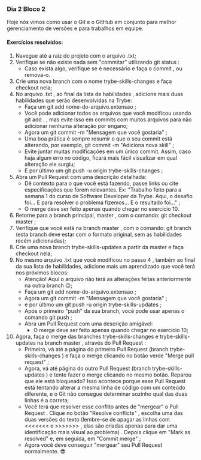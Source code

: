 ### Dia 2 Bloco 2

Hoje nós vimos como usar o Git e o GitHub em conjunto para melhor gerenciamento de versões e para trabalhos em equipe.

#### Exercícios resolvidos:

1. Navegue até a raiz do projeto com o arquivo .txt;
2. Verifique se não existe nada sem "commitar" utilizando git status :
    - Caso exista algo, verifique se é necessário e faça o commit , ou remova-o.
3. Crie uma nova branch com o nome trybe-skills-changes e faça checkout nela;
4. No arquivo .txt , ao final da lista de habilidades , adicione mais duas habilidades que serão desenvolvidas na Trybe:
    - Faça um git add nome-do-arquivo.extensao ;
    - Você pode adicionar todos os arquivos que você modificou usando git add . , mas evite isso em commits com muitos arquivos para não adicionar nenhuma alteração por engano;
    - Agora um git commit -m "Mensagem que você gostaria" ;
    - Uma boa prática é sempre resumir o que o seu commit está alterando, por exemplo, git commit -m "Adiciona nova skill" ;
    - Evite juntar muitas modificações em um único commit. Assim, caso haja algum erro no código, ficará mais fácil visualizar em qual alteração ele surgiu;
    - E por último um git push -u origin trybe-skills-changes ;
5. Abra um Pull Request com uma descrição detalhada:
    - Dê contexto para o que você está fazendo, passe links ou cite especificações que forem relevantes. Ex: "Trabalho feito para a semana 1 do curso de Software Developer da Trybe. Aqui, o desafio foi... E para resolver o problema fizemos... E o resultado foi..." ;
    - O merge deve ser feito apenas quando chegar no exercício 10.
6. Retorne para a branch principal, master , com o comando: git checkout master ;
7. Verifique que você está na branch master , com o comando: git branch (esta branch deve estar com o formato original, sem as habilidades recém adicionadas);
8. Crie uma nova branch trybe-skills-updates a partir da master e faça checkout nela;
9. No mesmo arquivo .txt que você modificou no passo 4 , também ao final da sua lista de habilidades, adicione mais um aprendizado que você terá nos próximos blocos:
    - Atenção! Aqui o arquivo não terá as alterações feitas anteriormente na outra branch 😉;
    - Faça um git add nome-do-arquivo.extensao ;
    - Agora um git commit -m "Mensagem que você gostaria" ;
    - e por último um git push -u origin trybe-skills-updates ;
    - Após o primeiro "push" da sua branch, você pode usar apenas o comando git push ;
    - Abra um Pull Request com uma descrição amigável:
        - O merge deve ser feito apenas quando chegar no exercício 10;
10. Agora, faça o merge das branches trybe-skills-changes e trybe-skills-updates na branch master , através do Pull Request :
    - Primeiro, vá até a página do primeiro Pull Request (branch trybe-skills-changes ) e faça o merge clicando no botão verde "Merge pull request" ;
    - Agora, vá até página do outro Pull Request (branch trybe-skills-updates ) e tente fazer o merge clicando no mesmo botão. Reparou que ele está bloqueado? Isso acontece porque esse Pull Request está tentando alterar a mesma linha de código com um conteúdo diferente, e o Git não consegue determinar sozinho qual das duas linhas é a correta;
    - Você terá que resolver esse conflito antes de "mergear" o Pull Request . Clique no botão "Resolve conflicts" , escolha uma das duas versões do texto (lembre-se de apagar as linhas com <<<<<<< e >>>>>>> , elas são criadas apenas para dar uma identificação mais visual ao problema) . Depois clique em "Mark as resolved" e, em seguida, em "Commit merge" ;
    - Agora você deve conseguir "mergear" seu Pull Request normalmente. 😎
